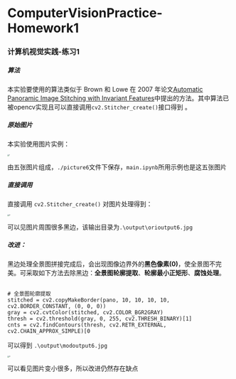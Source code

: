 # ComputerVisionPractice-Homework1

### 计算机视觉实践-练习1



##### 算法

本实验要使用的算法类似于 Brown 和 Lowe 在 2007 年论文[Automatic Panoramic Image Stitching with Invariant Features](https://www.doc88.com/p-9062359287397.html)中提出的方法。其中算法已被opencv实现且可以直接调用`cv2.Stitcher_create()`接口得到 。



##### 原始图片

本实验使用图片实例：

<img src=".\README.assets\1.png" alt="1" style="zoom:25%;" />

由五张图片组成，`./picture6`文件下保存，`main.ipynb`所用示例也是这五张图片



##### 直接调用

直接调用 `cv2.Stitcher_create()` 对图片处理得到：

<img src=".\README.assets\2.png" alt="2" style="zoom:25%;" />

可以见图片周围很多黑边，该输出目录为`.\output\orioutput6.jpg`

##### 改进：

黑边处理全景图拼接完成后，会出现图像边界外的**黑色像素(0)**，使全景图不完美。可采取如下方法去除黑边：**全景图轮廓提取**、**轮廓最小正矩形**、**腐蚀处理**。

```stitched = cv2.copyMakeBorder(pano, 10, 10, 10, 10, cv2.BORDER_CONSTANT, (0, 0, 0))

# 全景图轮廓提取
stitched = cv2.copyMakeBorder(pano, 10, 10, 10, 10, 		 cv2.BORDER_CONSTANT, (0, 0, 0))
gray = cv2.cvtColor(stitched, cv2.COLOR_BGR2GRAY)
thresh = cv2.threshold(gray, 0, 255, cv2.THRESH_BINARY)[1]
cnts = cv2.findContours(thresh, cv2.RETR_EXTERNAL, cv2.CHAIN_APPROX_SIMPLE)[0

```

可以得到 `.\output\modoutput6.jpg`

<img src=".\README.assets\3.png" alt="3" style="zoom:25%;" />

可以看见图片变小很多，所以改进仍然存在缺点

